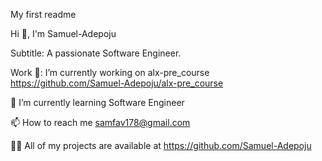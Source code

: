 My first readme

Hi 👋, I'm Samuel-Adepoju

Subtitle: A passionate Software Engineer.

Work 🔭: I’m currently working on alx-pre_course https://github.com/Samuel-Adepoju/alx-pre_course

🌱 I’m currently learning Software Engineer

📫 How to reach me samfav178@gmail.com

👨‍💻 All of my projects are available at https://github.com/Samuel-Adepoju

